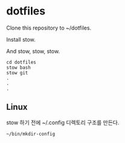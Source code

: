 # dotfiles

Clone this repository to ~/dotfiles.

Install stow.

And stow, stow, stow.

    cd dotfiles
    stow bash
    stow git
    .
    .
    .

## Linux

stow 하기 전에 ~/.config 디렉토리 구조를 만든다.

    ~/bin/mkdir-config

